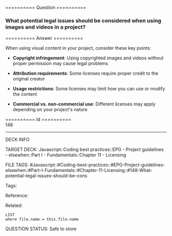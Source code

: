 ========== Question ==========  

### What potential legal issues should be considered when using images and videos in a project?  

========== Answer ==========  

When using visual content in your project, consider these key points:

-   **Copyright infringement**: Using copyrighted images and videos without proper permission may cause legal problems

-   **Attribution requirements**: Some licenses require proper credit to the original creator

-   **Usage restrictions**: Some licenses may limit how you can use or modify the content

-   **Commercial vs. non-commercial use**: Different licenses may apply depending on your project's nature

========== Id ==========  
148

---

DECK INFO

TARGET DECK: Javascript::Coding best practices::EPG - Project guidelines - elsewhen::Part I - Fundamentals::Chapter 11 - Licensing

FILE TAGS: #Javascript::#Coding-best-practices::#EPG-Project-guidelines-elsewhen::#Part-I-Fundamentals::#Chapter-11-Licensing::#148-What-potential-legal-issues-should-be-cons

Tags:

Reference:

Related:

```dataview
LIST
where file.name = this.file.name
```

QUESTION STATUS: Safe to store
